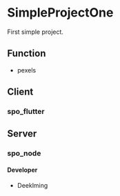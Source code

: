 # SimpleProjectOne
First simple project.

## Function
- pexels

## Client
### spo_flutter

## Server
### spo_node

#### Developer
* Deeklming
